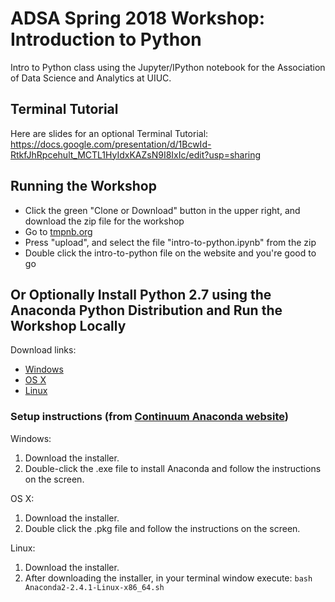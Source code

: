 # ADSA Spring 2018 Workshop: Introduction to Python
Intro to Python class using the Jupyter/IPython notebook for the Association of Data Science and Analytics at UIUC.

## Terminal Tutorial
Here are slides for an optional Terminal Tutorial:
https://docs.google.com/presentation/d/1BcwId-RtkfJhRpcehult_MCTL1HyIdxKAZsN9I8IxIc/edit?usp=sharing

## Running the Workshop
* Click the green "Clone or Download" button in the upper right, and download the zip file for the workshop
* Go to [tmpnb.org](https://tmpnb.org)
* Press "upload", and select the file "intro-to-python.ipynb" from the zip
* Double click the intro-to-python file on the website and you're good to go

## Or Optionally Install Python 2.7 using the Anaconda Python Distribution and Run the Workshop Locally

Download links:
* [Windows](https://3230d63b5fc54e62148e-c95ac804525aac4b6dba79b00b39d1d3.ssl.cf1.rackcdn.com/Anaconda2-2.4.1-Windows-x86_64.exe)
* [OS X](https://3230d63b5fc54e62148e-c95ac804525aac4b6dba79b00b39d1d3.ssl.cf1.rackcdn.com/Anaconda2-2.4.1-MacOSX-x86_64.pkg)
* [Linux](https://3230d63b5fc54e62148e-c95ac804525aac4b6dba79b00b39d1d3.ssl.cf1.rackcdn.com/Anaconda2-2.4.1-Linux-x86_64.sh)

### Setup instructions (from [Continuum Anaconda website](https://www.continuum.io/downloads))

Windows:

1.  Download the installer.
2.  Double-click the .exe file to install Anaconda and follow the instructions on the screen.

OS X:

1.  Download the installer.
2.  Double click the .pkg file and follow the instructions on the screen.

Linux:

1.  Download the installer.
2.  After downloading the installer, in your terminal window execute: `bash Anaconda2-2.4.1-Linux-x86_64.sh`
